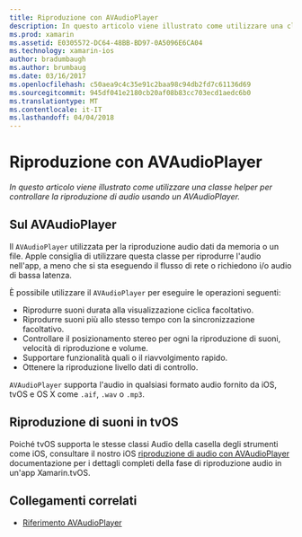 ```yaml
---
title: Riproduzione con AVAudioPlayer
description: In questo articolo viene illustrato come utilizzare una classe helper per controllare la riproduzione di audio usando un AVAudioPlayer.
ms.prod: xamarin
ms.assetid: E0305572-DC64-48BB-BD97-0A5096E6CA04
ms.technology: xamarin-ios
author: bradumbaugh
ms.author: brumbaug
ms.date: 03/16/2017
ms.openlocfilehash: c50aea9c4c35e91c2baa98c94db2fd7c61136d69
ms.sourcegitcommit: 945df041e2180cb20af08b83cc703ecd1aedc6b0
ms.translationtype: MT
ms.contentlocale: it-IT
ms.lasthandoff: 04/04/2018
---
```

# <a name="playing-sound-with-avaudioplayer"></a>Riproduzione con AVAudioPlayer

_In questo articolo viene illustrato come utilizzare una classe helper per controllare la riproduzione di audio usando un AVAudioPlayer._

## <a name="about-the-avaudioplayer"></a>Sul AVAudioPlayer

Il `AVAudioPlayer` utilizzata per la riproduzione audio dati da memoria o un file. Apple consiglia di utilizzare questa classe per riprodurre l'audio nell'app, a meno che si sta eseguendo il flusso di rete o richiedono i/o audio di bassa latenza.

È possibile utilizzare il `AVAudioPlayer` per eseguire le operazioni seguenti:

- Riprodurre suoni durata alla visualizzazione ciclica facoltativo.
- Riprodurre suoni più allo stesso tempo con la sincronizzazione facoltativo.
- Controllare il posizionamento stereo per ogni la riproduzione di suoni, velocità di riproduzione e volume.
- Supportare funzionalità quali o il riavvolgimento rapido.
- Ottenere la riproduzione livello dati di controllo.

`AVAudioPlayer` supporta l'audio in qualsiasi formato audio fornito da iOS, tvOS e OS X come `.aif`, `.wav` o `.mp3`.

## <a name="playing-sounds-in-tvos"></a>Riproduzione di suoni in tvOS

Poiché tvOS supporta le stesse classi Audio della casella degli strumenti come iOS, consultare il nostro iOS [riproduzione di audio con AVAudioPlayer](http://developer.xamarin.com/recipes/ios/media/sound/avaudioplayer/) documentazione per i dettagli completi della fase di riproduzione audio in un'app Xamarin.tvOS.



## <a name="related-links"></a>Collegamenti correlati

- [Riferimento AVAudioPlayer](https://developer.apple.com/library/ios/documentation/AVFoundation/Reference/AVAudioPlayerClassReference/)
